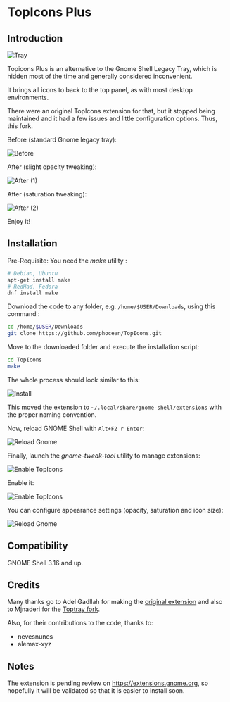 # TopIcons Plus

## Introduction

![Tray](https://raw.githubusercontent.com/phocean/TopIcons/master/screenshots/screenshot.png)

Topicons Plus is an alternative to the Gnome Shell Legacy Tray, which is hidden most of the time and generally considered inconvenient.

It brings all icons to back to the top panel, as with most desktop environments.

There were an original TopIcons extension for that, but it stopped being maintained and it had a few issues and little configuration options.
Thus, this fork.

Before (standard Gnome legacy tray):

![Before](https://raw.githubusercontent.com/phocean/TopIcons/master/screenshots/before.png)

After (slight opacity tweaking):

![After (1)](https://raw.githubusercontent.com/phocean/TopIcons/master/screenshots/after_1.png)


After (saturation tweaking):

![After (2)](https://raw.githubusercontent.com/phocean/TopIcons/master/screenshots/after_2.png)


Enjoy it!


## Installation

Pre-Requisite: You need the *make* utility :

```bash
# Debian, Ubuntu
apt-get install make
# RedHad, Fedora
dnf install make
```

Download the code to any folder, e.g. <code>/home/$USER/Downloads</code>, using this command :

```bash
cd /home/$USER/Downloads
git clone https://github.com/phocean/TopIcons.git
```

Move to the downloaded folder and execute the installation script:

```bash
cd TopIcons
make
```

The whole process should look similar to this:

![Install](https://raw.githubusercontent.com/phocean/TopIcons/master/screenshots/install.png)

This moved the extension to <code>~/.local/share/gnome-shell/extensions</code> with the proper naming convention.

Now, reload GNOME Shell with <code>Alt+F2 r Enter</code>:

![Reload Gnome](https://raw.githubusercontent.com/phocean/TopIcons/master/screenshots/reload-gnome.png)

Finally, launch the *gnome-tweak-tool* utility to manage extensions:

![Enable TopIcons](https://raw.githubusercontent.com/phocean/TopIcons/master/screenshots/gnome-tweak.png)

Enable it:

![Enable TopIcons](https://raw.githubusercontent.com/phocean/TopIcons/master/screenshots/topicons-enable.png)

You can configure appearance settings (opacity, saturation and icon size):

![Reload Gnome](https://raw.githubusercontent.com/phocean/TopIcons/master/screenshots/topicons-config.png)

## Compatibility

GNOME Shell 3.16 and up.

## Credits

Many thanks go to Adel Gadllah for making the [original extension](http://94.247.144.115/repo/topicons/) and also to Mjnaderi for the [Toptray fork](https://github.com/mjnaderi/TopTray).

Also, for their contributions to the code, thanks to:

- nevesnunes 
- alemax-xyz 

## Notes

The extension is pending review on https://extensions.gnome.org, so hopefully it will be validated so that it is easier to install soon.
